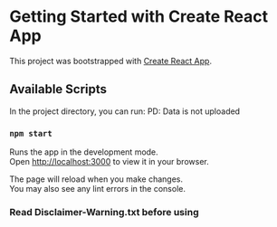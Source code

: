 # Getting Started with Create React App

This project was bootstrapped with [Create React App](https://github.com/facebook/create-react-app).

## Available Scripts

In the project directory, you can run:
PD: Data is not uploaded

### `npm start`

Runs the app in the development mode.\
Open [http://localhost:3000](http://localhost:3000) to view it in your browser.

The page will reload when you make changes.\
You may also see any lint errors in the console.

### Read Disclaimer-Warning.txt before using
